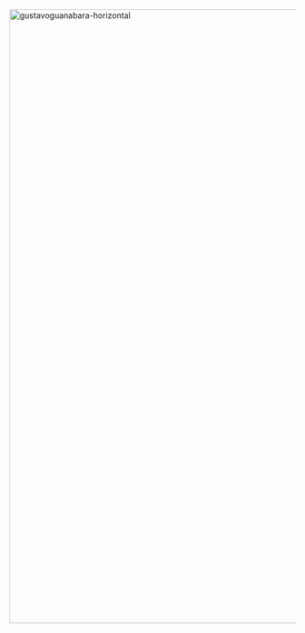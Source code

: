 <img width="1920" height="1080" alt="gustavoguanabara-horizontal" src="https://github.com/user-attachments/assets/9580ac08-4910-4e17-9a8b-2421443275c3" />
